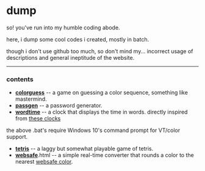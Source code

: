 # dump
so! you've run into my humble coding abode.

here, i dump some cool codes i created, mostly in batch.

though i don't use github too much, so don't mind my... incorrect usage of descriptions and general ineptitude of the website.

---
### contents
* **[colorguess](/colorguess.bat)** -- a game on guessing a color sequence, something like mastermind.
* **[passgen](/passgen.bat)** -- a password generator.
* **[wordtime](/wordtime.bat)** -- a clock that displays the time in words. directly inspired from [these clocks](https://user-images.githubusercontent.com/49148994/118955921-b996db00-b991-11eb-8db4-53b54cc327a0.png)

the above .bat's require Windows 10's command prompt for VT/color support.

* **[tetris](/tetris.bat)** -- a laggy but somewhat playable game of tetris.
* **[websafe](/websafe.html)**.html -- a simple real-time converter that rounds a color to the nearest [websafe color](https://en.wikipedia.org/wiki/Web_colors#Web-safe_colors).
